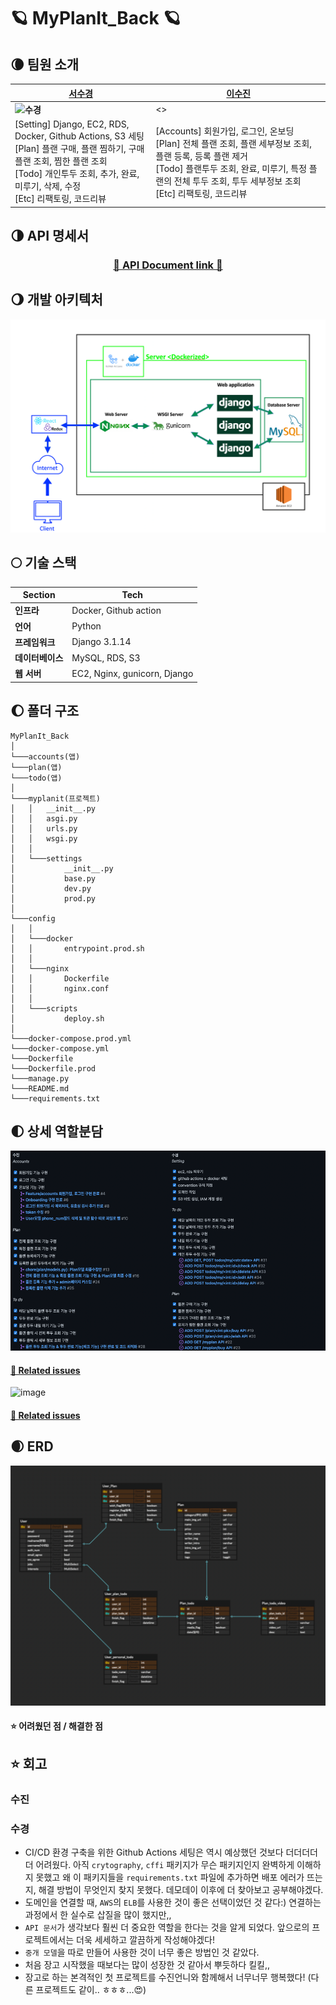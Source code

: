 # 🪐 MyPlanIt_Back 🪐

## 🌘 팀원 소개
  
|  [서수경](https://github.com/sukyeongs)                            |  [이수진](https://github.com/ssssujini99)                            |
| ---------------------------------------------------------- | ---------------------------------------------------------- |
|  **![수경](https://user-images.githubusercontent.com/80563849/152312043-4fe26811-badc-4e6e-8b5c-f2db90bedf25.png)**|      <>           |
| [Setting] Django, EC2, RDS, Docker, Github Actions, S3 세팅<br />[Plan] 플랜 구매, 플랜 찜하기, 구매 플랜 조회, 찜한 플랜 조회<br />[Todo] 개인투두 조회, 추가, 완료, 미루기, 삭제, 수정<br /> [Etc] 리팩토링, 코드리뷰  | [Accounts] 회원가입, 로그인, 온보딩<br />[Plan] 전체 플랜 조회, 플랜 세부정보 조회, 플랜 등록, 등록 플랜 제거<br />[Todo] 플랜투두 조회, 완료, 미루기, 특정 플랜의 전체 투두 조회, 투두 세부정보 조회<br /> [Etc] 리팩토링, 코드리뷰 |
  

## 🌗 API 명세서

<div align=center>

### [🌈 API Document link 🌈](https://documenter.getpostman.com/view/17888573/UVXkmZke)

   </div>


## 🌖 개발 아키텍처

![img/architecture.png](img/architecture.png)


## 🌕 기술 스택

| **Section**       | Tech        |
| ---------------- | ---------------------------- |
| **인프라**       | Docker, Github action        |
| **언어**         | Python                       |
| **프레임워크**   | Django 3.1.14                |
| **데이터베이스** | MySQL, RDS, S3               |
| **웹 서버**      | EC2, Nginx, gunicorn, Django |


## 🌔 폴더 구조

```
MyPlanIt_Back
│
└───accounts(앱)
└───plan(앱)
└───todo(앱)
│
└───myplanit(프로젝트)
│   │   __init__.py
│   │   asgi.py
│   │   urls.py
│   │   wsgi.py
│   │
│   └───settings
│           __init__.py
│           base.py
│           dev.py
│           prod.py
│
└───config
│   │
│   └───docker
│   │       entrypoint.prod.sh
│   │
│   └───nginx
│   │       Dockerfile
│   │       nginx.conf
│   │
│   └───scripts
│           deploy.sh
│
└───docker-compose.prod.yml
└───docker-compose.yml
└───Dockerfile
└───Dockerfile.prod
└───manage.py
└───README.md
└───requirements.txt

```


## 🌓 상세 역할분담


![img/role.png](img/role.png)

#### [🔗 Related issues](https://github.com/MyPlanIt/MyPlanIt_Back/issues/5)


<img width="842" alt="image" src="https://user-images.githubusercontent.com/71487608/188447798-5aa02086-eee9-44ff-92eb-ac28bc5c04bf.png">

#### [🔗 Related issues](https://github.com/MyPlanIt/MyPlanIt_Back/issues/81)



## 🌒 ERD

![img/erd.png](img/erd.png)


#### ⭐ 어려웠던 점 / 해결한 점


## ⭐ 회고

### 수진



### 수경

- CI/CD 환경 구축을 위한 Github Actions 세팅은 역시 예상했던 것보다 더더더더더 어려웠다. 아직 `crytography`, `cffi` 패키지가 무슨 패키지인지 완벽하게 이해하지 못했고 왜 이 패키지들을 `requirements.txt` 파일에 추가하면 배포 에러가 뜨는지, 해결 방법이 무엇인지 찾지 못했다. 데모데이 이후에 더 찾아보고 공부해야겠다.
- 도메인을 연결할 때, `AWS`의 `ELB`를 사용한 것이 좋은 선택이었던 것 같다:) 연결하는 과정에서 한 실수로 삽질을 많이 했지만,,
- `API 문서`가 생각보다 훨씬 더 중요한 역할을 한다는 것을 알게 되었다. 앞으로의 프로젝트에서는 더욱 세세하고 깔끔하게 작성해야겠다!
- `중개 모델`을 따로 만들어 사용한 것이 너무 좋은 방법인 것 같았다.
- 처음 장고 시작했을 때보다는 많이 성장한 것 같아서 뿌듯하다 킬킬,,
- 장고로 하는 본격적인 첫 프로젝트를 수진언니와 함께해서 너무너무 행복했다! (다른 프로젝트도 같이.. ㅎㅎㅎ...😍)
